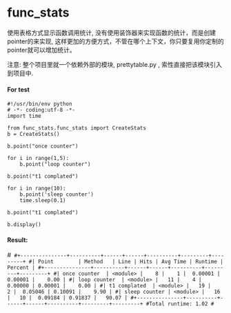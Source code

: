 # func_stats

使用表格方式显示函数调用统计, 没有使用装饰器来实现函数的统计，而是创建pointer的来实现, 这样更加的方便方式，不管在哪个上下文，你只要复用你定制的pointer就可以增加统计。 

注意:
整个项目里就一个依赖外部的模块, prettytable.py , 索性直接把该模块引入到项目中.

#### For test
```
#!/usr/bin/env python
# -*- coding:utf-8 -*-
import time

from func_stats.func_stats import CreateStats
b = CreateStats()

b.point("once counter")

for i in range(1,5):
    b.point("loop counter")

b.point("t1 complated")

for i in range(10):
    b.point('sleep counter')
    time.sleep(0.1)

b.point("t1 complated")

b.display()
```

#### Result:
#```
#+---------------+----------+------+------+----------+---------+---------+
#| Point        | Method   | Line | Hits | Avg Time | Runtime | Percent |
#+---------------+----------+------+------+----------+---------+---------+
#| once counter  | <module> |    8 |    1 |  0.00001 | 0.00001 |    0.00 |
#| loop counter  | <module> |   11 |    4 |  0.00000 | 0.00001 |    0.00 |
#| t1 complated  | <module> |   19 |    2 |  0.05046 | 0.10091 |    9.90 |
#| sleep counter | <module> |   16 |   10 |  0.09184 | 0.91837 |   90.07 |
#+---------------+----------+------+------+----------+---------+---------+
#Total runtime: 1.02
#```
